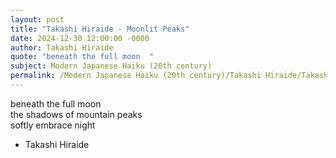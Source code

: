 ```yaml
---
layout: post
title: "Takashi Hiraide - Moonlit Peaks"
date: 2024-12-30 12:00:00 -0000
author: Takashi Hiraide
quote: "beneath the full moon  "
subject: Modern Japanese Haiku (20th century)
permalink: /Modern Japanese Haiku (20th century)/Takashi Hiraide/Takashi Hiraide - Moonlit Peaks
---
```


beneath the full moon  
the shadows of mountain peaks  
softly embrace night

- Takashi Hiraide

